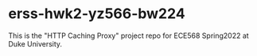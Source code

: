 # erss-hwk2-yz566-bw224

This is the "HTTP Caching Proxy" project repo for ECE568 Spring2022 at Duke University.